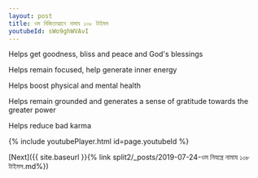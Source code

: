 ```yaml
---
layout: post
title: ওম বিজিতাত্মানে নামায ১০৮ টাইমস
youtubeId: sWo9ghWVAvI
---
```

 
 
Helps get goodness, bliss and peace and God's blessings
 
Helps remain focused, help generate inner energy 
 
Helps boost physical and mental health 
 
Helps remain grounded and generates a sense of gratitude towards the greater power 
 
Helps reduce bad karma
 
 
 
 


{% include youtubePlayer.html id=page.youtubeId %}
 
[Next]({{ site.baseurl }}{% link  split2/_posts/2019-07-24-ওম নিযন্ত্রে নামায ১০৮ টাইমস.md%})
 
